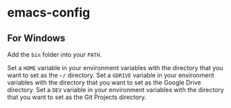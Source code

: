 # emacs-config

## For Windows
Add the `bin` folder into your `PATH`.

Set a `HOME` variable in your environment variables with the directory that you want to set as the `~/` directory.
Set a `GDRIVE` variable in your environment variables with the directory that you want to set as the Google Drive directory.
Set a `DEV` variable in your environment variables with the directory that you want to set as the Git Projects directory.
